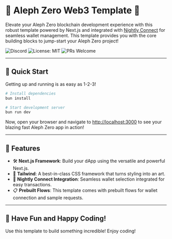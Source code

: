 # 🌟 Aleph Zero Web3 Template 🌟

Elevate your Aleph Zero blockchain development experience with this robust template powered by Next.js and integrated with [Nightly Connect](https://connect.nightly.app/docs/) for seamless wallet management. This template provides you with the core building blocks to jump-start your Aleph Zero project!

![Discord](https://img.shields.io/discord/7nhFHA6yZq?color=7389D8&logo=discord&logoColor=ffffff)
![License: MIT](https://img.shields.io/badge/License-MIT-yellow.svg)
![PRs Welcome](https://img.shields.io/badge/PRs-welcome-brightgreen.svg?style=flat-square)

---

## 🚀 Quick Start

Getting up and running is as easy as 1-2-3!

```bash
# Install dependencies
bun install

# Start development server
bun run dev

```

Now, open your browser and navigate to [http://localhost:3000](http://localhost:3000) to see your blazing fast Aleph Zero app in action!

---

## 🎨 Features

- 🛠 **Next.js Framework**: Build your dApp using the versatile and powerful Next.js.
- 🎨 **Tailwind**: A best-in-class CSS framework that turns styling into an art.
- 🔐 **Nightly Connect Integration**: Seamless wallet selection integrated for easy transactions.
- 📋 **Prebuilt Flows**: This template comes with prebuilt flows for wallet connection and sample requests.

---

## 🎉 Have Fun and Happy Coding!

Use this template to build something incredible! Enjoy coding!
